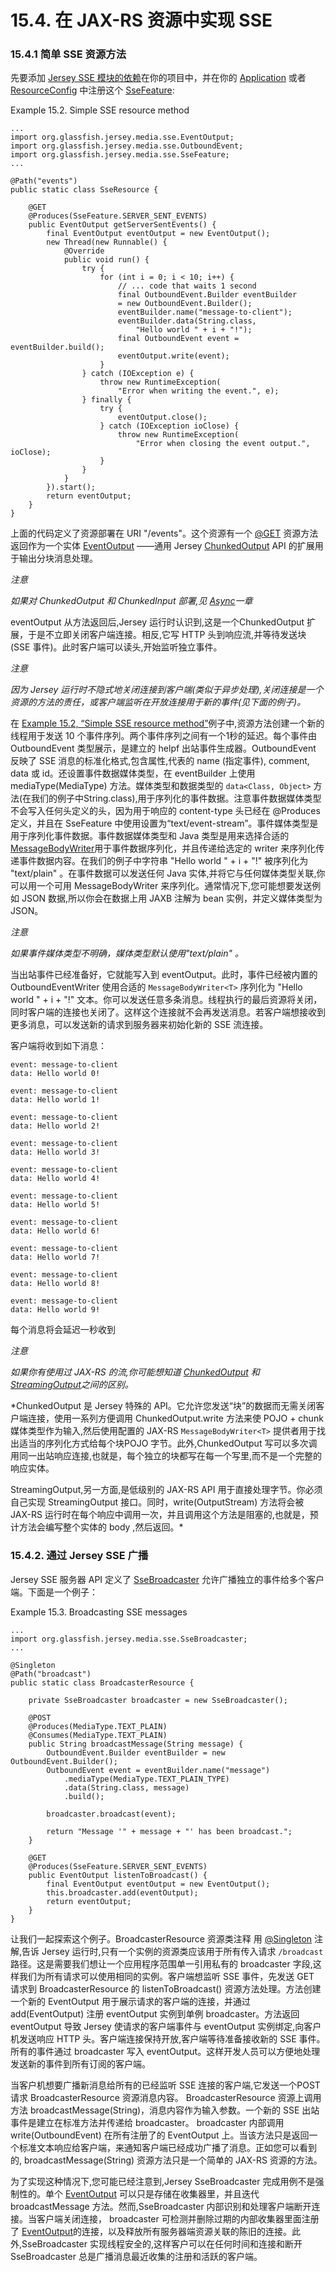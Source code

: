 15.4. 在 JAX-RS 资源中实现 SSE
====

### 15.4.1 简单 SSE 资源方法

先要添加 [Jersey SSE 模块的依赖](https://jersey.java.net/documentation/latest/user-guide.html#sse.dependency)在你的项目中，并在你的  [Application](http://jax-rs-spec.java.net/nonav/2.0/apidocs/javax/ws/rs/core/Application.html) 或者 [ResourceConfig](https://jersey.java.net/apidocs/2.19/jersey/org/glassfish/jersey/server/ResourceConfig.html) 中注册这个 [SseFeature](https://jersey.java.net/apidocs/2.19/jersey/org/glassfish/jersey/media/sse/SseFeature.html):

Example 15.2. Simple SSE resource method

	...
	import org.glassfish.jersey.media.sse.EventOutput;
	import org.glassfish.jersey.media.sse.OutboundEvent;
	import org.glassfish.jersey.media.sse.SseFeature;
	...
	
	@Path("events")
	public static class SseResource {
	
	    @GET
	    @Produces(SseFeature.SERVER_SENT_EVENTS)
	    public EventOutput getServerSentEvents() {
	        final EventOutput eventOutput = new EventOutput();
	        new Thread(new Runnable() {
	            @Override
	            public void run() {
	                try {
	                    for (int i = 0; i < 10; i++) {
	                        // ... code that waits 1 second
	                        final OutboundEvent.Builder eventBuilder
	                        = new OutboundEvent.Builder();
	                        eventBuilder.name("message-to-client");
	                        eventBuilder.data(String.class,
	                            "Hello world " + i + "!");
	                        final OutboundEvent event = eventBuilder.build();
	                        eventOutput.write(event);
	                    }
	                } catch (IOException e) {
	                    throw new RuntimeException(
	                        "Error when writing the event.", e);
	                } finally {
	                    try {
	                        eventOutput.close();
	                    } catch (IOException ioClose) {
	                        throw new RuntimeException(
	                            "Error when closing the event output.", ioClose);
	                    }
	                }
	            }
	        }).start();
	        return eventOutput;
	    }
	}

上面的代码定义了资源部署在 URI "/events"。这个资源有一个 [@GET](http://jax-rs-spec.java.net/nonav/2.0/apidocs/javax/ws/rs/GET.html) 资源方法返回作为一个实体 [EventOutput](https://jersey.java.net/apidocs/2.19/jersey/org/glassfish/jersey/media/sse/EventOutput.html) ——通用 Jersey [ChunkedOutput](https://jersey.java.net/apidocs/2.19/jersey/org/glassfish/jersey/server/ChunkedOutput.html) API 的扩展用于输出分块消息处理。

*注意*

*如果对 ChunkedOutput 和 ChunkedInput 部署,见 [Async](https://jersey.java.net/documentation/latest/user-guide.html#async)一章*

eventOutput 从方法返回后,Jersey 运行时认识到,这是一个ChunkedOutput 扩展，于是不立即关闭客户端连接。相反,它写 HTTP 头到响应流,并等待发送块(SSE 事件)。此时客户端可以读头,开始监听独立事件。

*注意*

*因为 Jersey 运行时不隐式地关闭连接到客户端(类似于异步处理),关闭连接是一个资源的方法的责任，或客户端监听在开放连接用于新的事件(见下面的例子)。*

在 [Example 15.2, “Simple SSE resource method”](https://jersey.java.net/documentation/latest/user-guide.html#example-simple-sse)例子中,资源方法创建一个新的线程用于发送 10 个事件序列。两个事件序列之间有一个1秒的延迟。每个事件由OutboundEvent 类型展示，是建立的 helpf 出站事件生成器。OutboundEvent 反映了 SSE 消息的标准化格式,包含属性,代表的 name  (指定事件), comment, data 或 id。还设置事件数据媒体类型，在 eventBuilder 上使用 mediaType(MediaType) 方法。媒体类型和数据类型的  `data<Class, Object>` 方法(在我们的例子中String.class),用于序列化的事件数据。注意事件数据媒体类型不会写入任何头定义的头，因为用于响应的 content-type 头已经在 @Produces 定义，并且在 SseFeature 中使用设置为“text/event-stream”。事件媒体类型是用于序列化事件数据。事件数据媒体类型和 Java 类型是用来选择合适的 [MessageBodyWriter<T>](http://jax-rs-spec.java.net/nonav/2.0/apidocs/javax/ws/rs/ext/MessageBodyWriter.html)用于事件数据序列化，并且传递给选定的 writer 来序列化传递事件数据内容。在我们的例子中字符串  "Hello world " + i + "!"  被序列化为  "text/plain" 。在事件数据可以发送任何 Java 实体,并将它与任何媒体类型关联,你可以用一个可用 MessageBodyWriter<T> 来序列化。通常情况下,您可能想要发送例如 JSON 数据,所以你会在数据上用 JAXB 注解为 bean 实例，并定义媒体类型为 JSON。

*注意*

*如果事件媒体类型不明确，媒体类型默认使用"text/plain" 。*

当出站事件已经准备好，它就能写入到 eventOutput。此时，事件已经被内置的 OutboundEventWriter  使用合适的 `MessageBodyWriter<T>` 序列化为 "Hello world " + i + "!" 文本。你可以发送任意多条消息。线程执行的最后资源将关闭，同时客户端的连接也关闭了。这样这个连接就不会再发送消息。若客户端想接收到更多消息，可以发送新的请求到服务器来初始化新的 SSE 流连接。

客户端将收到如下消息：

	event: message-to-client
	data: Hello world 0!
	
	event: message-to-client
	data: Hello world 1!
	
	event: message-to-client
	data: Hello world 2!
	
	event: message-to-client
	data: Hello world 3!
	
	event: message-to-client
	data: Hello world 4!
	
	event: message-to-client
	data: Hello world 5!
	
	event: message-to-client
	data: Hello world 6!
	
	event: message-to-client
	data: Hello world 7!
	
	event: message-to-client
	data: Hello world 8!
	
	event: message-to-client
	data: Hello world 9!

每个消息将会延迟一秒收到

*注意*

*如果你有使用过 JAX-RS 的流,你可能想知道 [ChunkedOutput](https://jersey.java.net/apidocs/2.19/jersey/org/glassfish/jersey/server/ChunkedOutput.html) 和 [StreamingOutput](http://jax-rs-spec.java.net/nonav/2.0/apidocs/javax/ws/rs/core/StreamingOutput.html)之间的区别。*

*ChunkedOutput 是 Jersey 特殊的 API。它允许您发送“块”的数据而无需关闭客户端连接，使用一系列方便调用 ChunkedOutput.write 方法来使 POJO + chunk 媒体类型作为输入,然后使用配置的 JAX-RS `MessageBodyWriter<T>` 提供者用于找出适当的序列化方式给每个块POJO 字节。此外,ChunkedOutput 写可以多次调用同一出站响应连接,也就是，每个独立的块都写在每一个写里,而不是一个完整的响应实体。

StreamingOutput,另一方面,是低级别的 JAX-RS API 用于直接处理字节。你必须自己实现 StreamingOutput 接口。同时，write(OutputStream) 方法将会被 JAX-RS 运行时在每个响应中调用一次，并且调用这个方法是阻塞的,也就是，预计方法会编写整个实体的 body ,然后返回。*

### 15.4.2. 通过 Jersey SSE 广播

Jersey SSE 服务器 API 定义了 [SseBroadcaster](https://jersey.java.net/apidocs/2.19/jersey/org/glassfish/jersey/media/sse/SseBroadcaster.html) 允许广播独立的事件给多个客户端。下面是一个例子：

Example 15.3. Broadcasting SSE messages
	
	...
	import org.glassfish.jersey.media.sse.SseBroadcaster;
	...
	
	@Singleton
	@Path("broadcast")
	public static class BroadcasterResource {
	
	    private SseBroadcaster broadcaster = new SseBroadcaster();
	
	    @POST
	    @Produces(MediaType.TEXT_PLAIN)
	    @Consumes(MediaType.TEXT_PLAIN)
	    public String broadcastMessage(String message) {
	        OutboundEvent.Builder eventBuilder = new OutboundEvent.Builder();
	        OutboundEvent event = eventBuilder.name("message")
	            .mediaType(MediaType.TEXT_PLAIN_TYPE)
	            .data(String.class, message)
	            .build();
	
	        broadcaster.broadcast(event);
	
	        return "Message '" + message + "' has been broadcast.";
	    }
	
	    @GET
	    @Produces(SseFeature.SERVER_SENT_EVENTS)
	    public EventOutput listenToBroadcast() {
	        final EventOutput eventOutput = new EventOutput();
	        this.broadcaster.add(eventOutput);
	        return eventOutput;
	    }
	}

让我们一起探索这个例子。BroadcasterResource 资源类注释 用 [@Singleton](http://docs.oracle.com/javaee/7/api/javax/inject/Singleton.html) 注解,告诉 Jersey 运行时,只有一个实例的资源类应该用于所有传入请求 `/broadcast` 路径。这是需要我们想让一个应用程序范围单一引用私有的 broadcaster 字段,这样我们为所有请求可以使用相同的实例。客户端想监听 SSE 事件，先发送 GET 请求到 BroadcasterResource 的 listenToBroadcast() 资源方法处理。方法创建一个新的 EventOutput 用于展示请求的客户端的连接，并通过 add(EventOutput)  注册 eventOutput 实例到单例 broadcaster。方法返回 eventOutput 导致 Jersey 使请求的客户端事件与 eventOutput 实例绑定,向客户机发送响应 HTTP 头。客户端连接保持开放,客户端等待准备接收新的 SSE 事件。所有的事件通过 broadcaster  写入 eventOutput。这样开发人员可以方便地处理发送新的事件到所有订阅的客户端。

当客户机想要广播新消息给所有的已经监听 SSE 连接的客户端,它发送一个POST 请求 BroadcasterResource 资源消息内容。 BroadcasterResource 资源上调用方法 broadcastMessage(String)，消息内容作为输入参数。一个新的 SSE 出站事件是建立在标准方法并传递给 broadcaster。 broadcaster 内部调用 write(OutboundEvent)  在所有注册了的 EventOutput 上。当该方法只是返回一个标准文本响应给客户端，来通知客户端已经成功广播了消息。正如您可以看到的, broadcastMessage(String) 资源方法只是一个简单的  JAX-RS 资源的方法。

为了实现这种情况下,您可能已经注意到,Jersey SseBroadcaster 完成用例不是强制性的。单个 [EventOutput](https://jersey.java.net/apidocs/2.19/jersey/org/glassfish/jersey/media/sse/EventOutput.html) 可以只是存储在收集器里，并且迭代 broadcastMessage 方法。然而,SseBroadcaster 内部识别和处理客户端断开连接。当客户端关闭连接， broadcaster 可检测并删除过期的内部收集器里面注册了 [EventOutput](https://jersey.java.net/apidocs/2.19/jersey/org/glassfish/jersey/media/sse/EventOutput.html)的连接，以及释放所有服务器端资源关联的陈旧的连接。此外,SseBroadcaster 实现线程安全的,这样客户可以在任何时间和连接和断开 SseBroadcaster 总是广播消息最近收集的注册和活跃的客户端。

